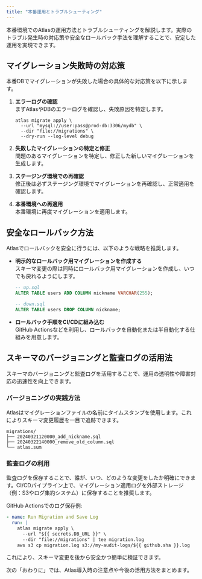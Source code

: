 ```yaml
---
title: "本番運用とトラブルシューティング"
---
```


本番環境でのAtlasの運用方法とトラブルシューティングを解説します。実際のトラブル発生時の対応策や安全なロールバック手法を理解することで、安定した運用を実現できます。

## マイグレーション失敗時の対応策

本番DBでマイグレーションが失敗した場合の具体的な対応策を以下に示します。

1. **エラーログの確認**  
   まずAtlasやDBのエラーログを確認し、失敗原因を特定します。
   
   ```shell
   atlas migrate apply \
     --url "mysql://user:pass@prod-db:3306/mydb" \
     --dir "file://migrations" \
     --dry-run --log-level debug
   ```

2. **失敗したマイグレーションの特定と修正**  
   問題のあるマイグレーションを特定し、修正した新しいマイグレーションを生成します。

3. **ステージング環境での再確認**  
   修正後は必ずステージング環境でマイグレーションを再確認し、正常適用を確認します。

4. **本番環境への再適用**  
   本番環境に再度マイグレーションを適用します。

## 安全なロールバック方法

Atlasでロールバックを安全に行うには、以下のような戦略を推奨します。

- **明示的なロールバック用マイグレーションを作成する**  
  スキーマ変更の際は同時にロールバック用マイグレーションを作成し、いつでも戻れるようにします。

  ```sql
  -- up.sql
  ALTER TABLE users ADD COLUMN nickname VARCHAR(255);

  -- down.sql
  ALTER TABLE users DROP COLUMN nickname;
  ```

- **ロールバック手順をCI/CDに組み込む**  
  GitHub Actionsなどを利用し、ロールバックを自動化または半自動化する仕組みを用意します。

## スキーマのバージョニングと監査ログの活用法

スキーマのバージョニングと監査ログを活用することで、運用の透明性や障害対応の迅速性を向上できます。

### バージョニングの実践方法
Atlasはマイグレーションファイルの名前にタイムスタンプを使用します。これによりスキーマ変更履歴を一目で追跡できます。

```
migrations/
├── 20240321120000_add_nickname.sql
├── 20240322140000_remove_old_column.sql
└── atlas.sum
```

### 監査ログの利用
監査ログを保存することで、誰が、いつ、どのような変更をしたか明確にできます。CI/CDパイプライン上で、マイグレーション適用ログを外部ストレージ（例：S3やログ集約システム）に保存することを推奨します。

GitHub Actionsでのログ保存例:

```yaml
- name: Run Migration and Save Log
  run: |
    atlas migrate apply \
      --url "${{ secrets.DB_URL }}" \
      --dir "file://migrations" | tee migration.log
    aws s3 cp migration.log s3://my-audit-logs/${{ github.sha }}.log
```

これにより、スキーマ変更を後から安全かつ簡単に検証できます。

次の「おわりに」では、Atlas導入時の注意点や今後の活用方法をまとめます。
